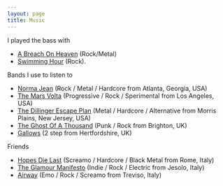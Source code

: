 ```yaml
---
layout: page
title: Music
---
```


[abreachonheaven]: http://www.myspace.com/abreachonheaven "A Breach On Heaven"
[swimminghour]: http://swimminghour.bandcamp.com "Swimming Hour"
[normajean]: http://www.myspace.com/normajean
[marsvolta]: http://www.myspace.com/themarsvolta
[dillinger]: http://www.myspace.com/dillingerescapeplan
[ghostofathousand]: http://www.myspace.com/theghostofathousand
[gallows]: http://www.myspace.com/gallows
[hopesdielast]: http://www.myspace.com/hopesdielast
[glamourmanifesto]: http://www.myspace.com/theglamourmanifesto
[airway]: http://www.myspace.com/airway

I played the bass with

* [A Breach On Heaven][abreachonheaven] (Rock/Metal)
* [Swimming Hour][swimminghour] (Rock).

Bands I use to listen to

* [Norma Jean][normajean] (Rock / Metal / Hardcore from Atlanta, Georgia, USA)
* [The Mars Volta][marsvolta] (Progressive / Rock / Sperimental from Los Angeles, USA)
* [The Dillinger Escape Plan][dillinger] (Metal / Hardcore / Alternative from Morris Plains, New Jersey, USA)
* [The Ghost Of A Thousand][ghostofathousand] (Punk / Rock from Brighton, UK)
* [Gallows][gallows] (2 step from Hertfordshire, UK)

Friends

* [Hopes Die Last][hopesdielast] (Screamo / Hardcore / Black Metal from Rome, Italy)
* [The Glamour Manifesto][glamourmanifesto] (Indie / Rock / Electric from Jesolo, Italy)
* [Airway][airway] (Emo / Rock / Screamo from Treviso, Italy)

